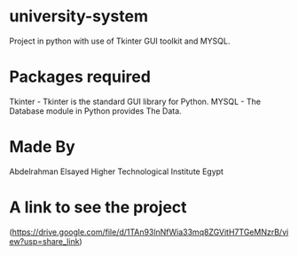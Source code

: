 # university-system
Project in python with use of Tkinter GUI toolkit and MYSQL.

# Packages required
Tkinter - Tkinter is the standard GUI library for Python.
MYSQL - The Database module in Python provides The Data.

# Made By
Abdelrahman Elsayed
Higher Technological Institute
Egypt

# A link to see the project
(https://drive.google.com/file/d/1TAn93lnNfWia33mq8ZGVitH7TGeMNzrB/view?usp=share_link)
